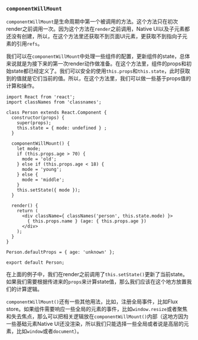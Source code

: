 ### __`componentWillMount`__

​	`componentWillMount`是生命周期中第一个被调用的方法。这个方法只在初次render之前调用一次。因为这个方法在`render`之前调用，Native UI以及子元素都还没有创建，所以，在这个方法里还获取不到页面UI元素，更获取不到指向子元素的引用`refs`。

​	我们可以在`componentWillMount`中处理一些组件的配置，更新组件的state，总体来说就是为接下来的第一次render动作做准备。在这个方法里，组件的props和初始state都已经定义了。我们可以安全的使用`this.props`和`this.state`，此时获取到的值就是它们当前的值。所以，在这个方法里，我们可以做一些基于props值的计算和操作。

```react
import React from 'react';
import classNames from 'classnames';

class Person extends React.Component {
  constructor(props) {
    super(props);
    this.state = { mode: undefined } ;
  }

  componentWillMount() {
    let mode;
    if (this.props.age > 70) {
      mode = 'old';
    } else if (this.props.age < 18) {
      mode = 'young';
    } else {
      mode = 'middle';
    }
    this.setState({ mode });
  }

  render() {
    return (
      <div className={ classNames('person', this.state.mode) }>
        { this.props.name } (age: { this.props.age })
      </div>
    );
  }
}

Person.defaultProps = { age: 'unknown' };

export default Person;
```

​	在上面的例子中，我们在render之前调用了`this.setState()`更新了当前state。如果我们需要根据传进来的`props`来计算state值，那么我们应该在这个地方放置我们的计算逻辑。

​	`componentWillMount()`还有一些其他用法，比如，注册全局事件，比如Flux store。如果组件需要响应一些全局的元素的事件，比如`window.resize`或者聚焦和失去焦点，那么可以把相关逻辑放在`componentWillMount()`内部（这地方因为一些基础元素Native UI还没渲染，所以我们只能选择一些全局或者说是高层的元素，比如`window`或者`document`）。